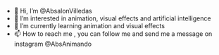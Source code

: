 - 👋 Hi, I’m @AbsalonVilledas
- 👀 I’m interested in animation, visual effects and artificial intelligence
- 🌱 I’m currently learning animation and visual effects
- 📫 How to reach me , you can follow me and send me a message on instagram @AbsAnimando

<!---
AbsalonVilledas/AbsalonVilledas is a ✨ special ✨ repository because its `README.md` (this file) appears on your GitHub profile.
You can click the Preview link to take a look at your changes.
--->
